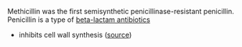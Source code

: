 Methicillin was the first semisynthetic penicillinase-resistant penicillin.
Penicillin is a type of [beta-lactam antibiotics](beta-lactam%20antibiotics.md)

- inhibits cell wall synthesis ([source](https://journals.asm.org/doi/epdf/10.1128/jb.173.11.3507-3513.1991))